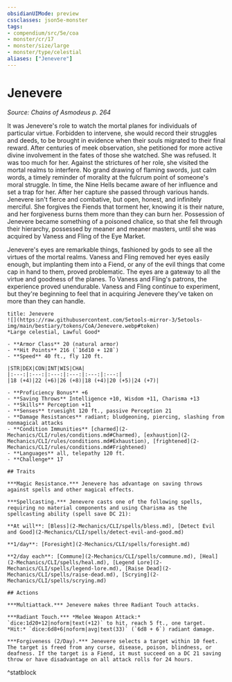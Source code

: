 ```yaml
---
obsidianUIMode: preview
cssclasses: json5e-monster
tags:
- compendium/src/5e/coa
- monster/cr/17
- monster/size/large
- monster/type/celestial
aliases: ["Jenevere"]
---
```

# Jenevere
*Source: Chains of Asmodeus p. 264*  

It was Jenevere's role to watch the mortal planes for individuals of particular virtue. Forbidden to intervene, she would record their struggles and deeds, to be brought in evidence when their souls migrated to their final reward. After centuries of meek observation, she petitioned for more active divine involvement in the fates of those she watched. She was refused. It was too much for her. Against the strictures of her role, she visited the mortal realms to interfere. No grand drawing of flaming swords, just calm words, a timely reminder of morality at the fulcrum point of someone's moral struggle. In time, the Nine Hells became aware of her influence and set a trap for her. After her capture she passed through various hands. Jenevere isn't fierce and combative, but open, honest, and infinitely merciful. She forgives the Fiends that torment her, knowing it is their nature, and her forgiveness burns them more than they can burn her. Possession of Jenevere became something of a poisoned chalice, so that she fell through their hierarchy, possessed by meaner and meaner masters, until she was acquired by Vaness and Fling of the Eye Market.

Jenevere's eyes are remarkable things, fashioned by gods to see all the virtues of the mortal realms. Vaness and Fling removed her eyes easily enough, but implanting them into a Fiend, or any of the evil things that come cap in hand to them, proved problematic. The eyes are a gateway to all the virtue and goodness of the planes. To Vaness and Fling's patrons, the experience proved unendurable. Vaness and Fling continue to experiment, but they're beginning to feel that in acquiring Jenevere they've taken on more than they can handle.

```ad-statblock
title: Jenevere
![](https://raw.githubusercontent.com/5etools-mirror-3/5etools-img/main/bestiary/tokens/CoA/Jenevere.webp#token)
*Large celestial, Lawful Good*

- **Armor Class** 20 (natural armor)
- **Hit Points** 216 (`16d10 + 128`)
- **Speed** 40 ft., fly 120 ft.

|STR|DEX|CON|INT|WIS|CHA|
|:---:|:---:|:---:|:---:|:---:|:---:|
|18 (+4)|22 (+6)|26 (+8)|18 (+4)|20 (+5)|24 (+7)|

- **Proficiency Bonus** +6
- **Saving Throws** Intelligence +10, Wisdom +11, Charisma +13
- **Skills** Perception +11
- **Senses** truesight 120 ft., passive Perception 21
- **Damage Resistances** radiant; bludgeoning, piercing, slashing from nonmagical attacks
- **Condition Immunities** [charmed](2-Mechanics/CLI/rules/conditions.md#Charmed), [exhaustion](2-Mechanics/CLI/rules/conditions.md#Exhaustion), [frightened](2-Mechanics/CLI/rules/conditions.md#Frightened)
- **Languages** all, telepathy 120 ft.
- **Challenge** 17

## Traits

***Magic Resistance.*** Jenevere has advantage on saving throws against spells and other magical effects.

***Spellcasting.*** Jenevere casts one of the following spells, requiring no material components and using Charisma as the spellcasting ability (spell save DC 21):

**At will**: [Bless](2-Mechanics/CLI/spells/bless.md), [Detect Evil and Good](2-Mechanics/CLI/spells/detect-evil-and-good.md)

**1/day**: [Foresight](2-Mechanics/CLI/spells/foresight.md)

**2/day each**: [Commune](2-Mechanics/CLI/spells/commune.md), [Heal](2-Mechanics/CLI/spells/heal.md), [Legend Lore](2-Mechanics/CLI/spells/legend-lore.md), [Raise Dead](2-Mechanics/CLI/spells/raise-dead.md), [Scrying](2-Mechanics/CLI/spells/scrying.md)

## Actions

***Multiattack.*** Jenevere makes three Radiant Touch attacks.

***Radiant Touch.*** *Melee Weapon Attack:* `dice:1d20+12|noform|text(+12)` to hit, reach 5 ft., one target. *Hit:* `dice:6d8+6|noform|avg|text(33)` (`6d8 + 6`) radiant damage.

***Forgiveness (2/Day).*** Jenevere selects a target within 10 feet. The target is freed from any curse, disease, poison, blindness, or deafness. If the target is a Fiend, it must succeed on a DC 21 saving throw or have disadvantage on all attack rolls for 24 hours.
```
^statblock